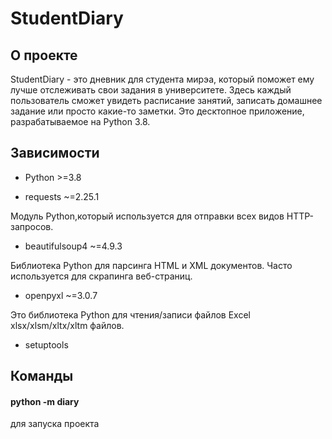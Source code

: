 # StudentDiary
## О проекте

StudentDiary - это дневник для студента мирэа, который поможет ему лучше отслеживать свои задания в университете. Здесь каждый пользователь сможет увидеть расписание занятий, записать домашнее задание или просто какие-то заметки. Это десктопное приложение, разрабатываемое на Python 3.8. 

## Зависимости
- Python >=3.8

- requests ~=2.25.1

Модуль Python,который используется для отправки всех видов HTTP-запросов.

- beautifulsoup4 ~=4.9.3

Библиотека Python для парсинга HTML и XML документов. Часто используется для скрапинга веб-страниц.

- openpyxl ~=3.0.7

Это библиотека Python для чтения/записи файлов Excel xlsx/xlsm/xltx/xltm файлов.

- setuptools


## Команды

#### python -m diary
для запуска проекта
